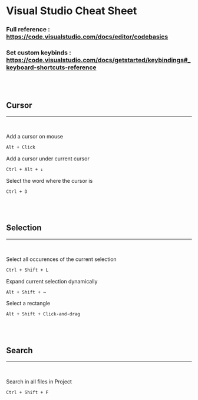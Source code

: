 # Visual Studio Cheat Sheet

### Full reference : https://code.visualstudio.com/docs/editor/codebasics
### Set custom keybinds : https://code.visualstudio.com/docs/getstarted/keybindings#_keyboard-shortcuts-reference




<br><br>

## **Cursor**
<hr><br>

Add a cursor on mouse
```bash
Alt + Click
```

Add a cursor under current cursor
```bash
Ctrl + Alt + ↓
```

Select the word where the cursor is
```bash
Ctrl + D
```



<br><br>

## **Selection**
<hr><br>




Select all occurences of the current selection
```bash
Ctrl + Shift + L
```

Expand current selection dynamically
```bash
Alt + Shift + →
```

Select a rectangle
```bash
Alt + Shift + Click-and-drag
```



<br><br>

## **Search**
<hr><br>

Search in all files in Project
```bash
Ctrl + Shift + F
```